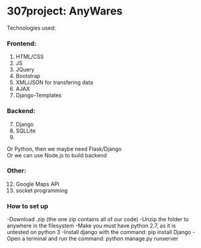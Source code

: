# 307project: AnyWares

Technologies used:
### Frontend:
1. HTML/CSS
2. JS
3. JQuery
4. Bootstrap
5. XML/JSON for transfering data
6. AJAX
7. Django-Templates

### Backend:
7. Django
8. SQLLite
9. 

Or Python, then we maybe need Flask/Django <br/>
Or we can use Node.js to build backend

### Other:

12. Google Maps API
13. socket programming

### How to set up
-Download .zip (the one zip contains all of our code)
-Unzip the folder to anywhere in the filesystem
-Make you must have python 2.7, as it is untested on python 3
-Install django with the command: pip install Django
-Open a terminal and run the command: python manage.py runserver
